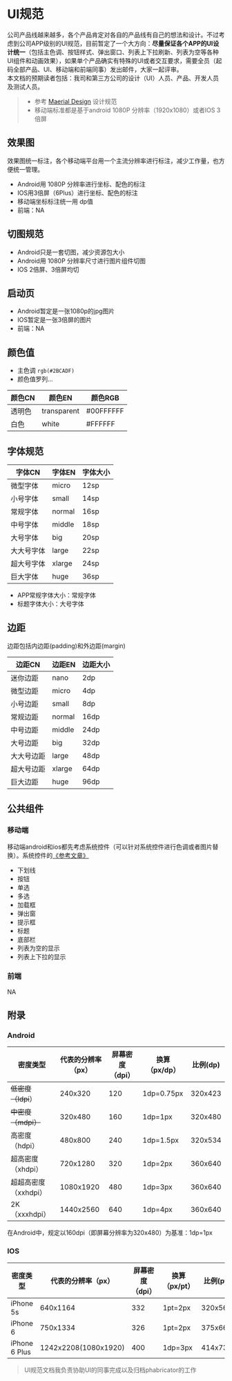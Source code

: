 # UI规范
公司产品线越来越多，各个产品肯定对各自的产品线有自己的想法和设计。不过考虑到公司APP级别的UI规范，目前暂定了一个大方向：**尽量保证各个APP的UI设计统一**（包括主色调、按钮样式、弹出窗口、列表上下拉刷新、列表为空等各种UI组件和动画效果），如果单个产品确实有特殊的UI或者交互要求，需要全员（起码全部产品、UI、移动端和前端同事）发出邮件，大家一起评审。  
本文档的预期读者包括：我司和第三方公司的设计（UI）人员、产品、开发人员及测试人员。  


> - 参考 [Maerial Design](https://material.io/guidelines/) 设计规范
> - 移动端标准都是基于android 1080P 分辨率（1920x1080）或者IOS 3倍屏   


## 效果图

效果图统一标注，各个移动端平台用一个主流分辨率进行标注，减少工作量，也方便统一管理。
- Android用 1080P 分辨率进行坐标、配色的标注
- IOS用3倍屏（6Plus）进行坐标、配色的标注
- 移动端坐标标注统一用 dp值
- 前端：NA

## 切图规范

- Android只是一套切图，减少资源包大小
- Android用 1080P 分辨率尺寸进行图片组件切图
- IOS 2倍屏、3倍屏均切

## 启动页

- Android暂定是一张1080p的jpg图片
- IOS暂定是一张3倍屏的图片
- 前端：NA

## 颜色值

- 主色调 `rgb(#2BCADF)`
- 颜色值罗列...


| 颜色CN| 颜色EN | 颜色RGB |
|---|---|---|
| 透明色 | transparent | #00FFFFFF |
| 白色 | white | #FFFFFF |

## 字体规范

| 字体CN | 字体EN | 字体大小 |
|---|---|---|
| 微型字体 | micro | 12sp |
| 小号字体 | small | 14sp |
| 常规字体 | normal | 16sp |
| 中号字体 | middle | 18sp |
| 大号字体 | big | 20sp |
| 大大号字体 | large | 22sp |
| 超大号字体| xlarge | 24sp |
| 巨大字体 | huge | 36sp |

- APP常规字体大小：常规字体
- 标题字体大小：大号字体

## 边距

边距包括内边距(padding)和外边距(margin)

| 边距CN | 边距EN | 边距大小 |
|---|---|---|
| 迷你边距 | nano | 2dp |
| 微型边距 | micro | 4dp |
| 小号边距 | small | 8dp |
| 常规边距 | normal | 16dp |
| 中号边距 | middle | 24dp |
| 大号边距 | big | 32dp |
| 大大号边距 | large | 48dp |
| 超大号边距 | xlarge | 64dp |
| 巨大边距  | huge | 96dp |


## 公共组件

### 移动端

移动端android和ios都先考虑系统控件（可以针对系统控件进行色调或者图片替换）。系统控件的[《参考文章》](http://ionicframework.com/docs/components/#action-sheets)

- 下划线
- 按钮
- 单选
- 多选
- 加载框
- 弹出窗
- 提示框
- 标题
- 底部栏
- 列表为空的显示
- 列表上下拉的显示

### 前端

NA


## 附录  

### Android

|       密度类型       | 代表的分辨率（px） | 屏幕密度（dpi） | 换算（px/dp） | 比例(dp) |
| -------------------- | ------------------ | --------------- | ------------- | -------- |
| ~~低密度（ldpi~~）   | 240x320            | 120             | 1dp=0.75px    | 320x423  |
| ~~中密度（mdpi）~~   | 320x480            | 160             | 1dp=1px       | 320x480  |
| 高密度（hdpi）       | 480x800            | 240             | 1dp=1.5px     | 320x534  |
| 超高密度（xhdpi）    | 720x1280           | 320             | 1dp=2px       | 360x640  |
| 超超高密度（xxhdpi） | 1080x1920          | 480             | 1dp=3px       | 360x640  |
| 2K（xxxhdpi）        | 1440x2560          | 640             | 1dp=4px       | 360x640  |


在Android中，规定以160dpi（即屏幕分辨率为320x480）为基准：1dp=1px

### IOS

|   密度类型    |  代表的分辨率（px）  | 屏幕密度（dpi） | 换算（px/pt） | 比例(pt) |
| ------------- | -------------------- | --------------- | ------------- | -------- |
| iPhone 5s     | 640x1164             | 332             | 1pt=2px       | 320x568  |
| iPhone 6      | 750x1334             | 326             | 1pt=2px       | 375x667  |
| iPhone 6 Plus | 1242x2208(1080x1920) | 400             | 1dp=3px       | 414x737  |



> UI规范文档我负责协助UI的同事完成以及归档phabricator的工作